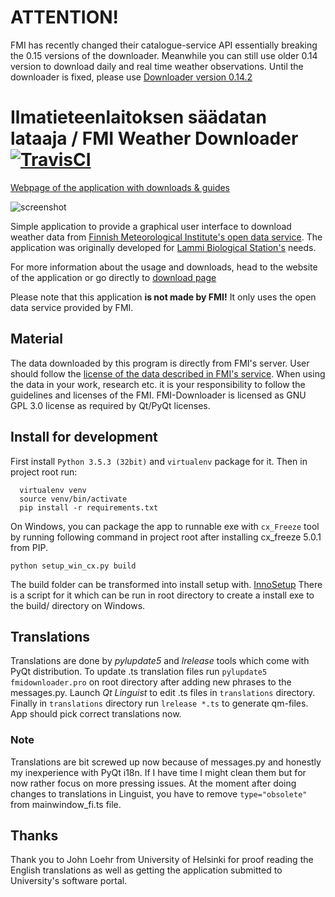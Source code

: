 # ATTENTION!
FMI has recently changed their catalogue-service API essentially breaking the 0.15 versions of the downloader. Meanwhile you can still use older 0.14 version to download daily and real time weather observations. Until the downloader is fixed,
please use [Downloader version 0.14.2](https://github.com/Tumetsu/FMI-weather-downloader/releases/tag/v0.14.2)

Ilmatieteenlaitoksen säädatan lataaja / FMI Weather Downloader [![TravisCI](https://travis-ci.org/Tumetsu/FMI-weather-downloader.svg?branch=master)](https://travis-ci.org/Tumetsu/FMI-weather-downloader)
==============================

[Webpage of the application with downloads & guides](http://tumetsu.github.io/FMI-weather-downloader/)

![screenshot](http://imgur.com/JXkV9Li.png)

Simple application to provide a graphical user interface to download weather data from [Finnish Meteorological Institute's open data service](https://ilmatieteenlaitos.fi/avoin-data). The application was originally developed for [Lammi Biological Station's](http://www.helsinki.fi/lammi/) needs.

For more information about the usage and downloads, head to the website of the application or go directly to [download page](https://github.com/Tumetsu/Ilmatieteenlaitoksen-saadata-lataaja/releases)

Please note that this application **is not made by FMI!** It only uses the open data service provided by FMI.


Material
---------
The data downloaded by this program is directly from FMI's server. User should follow the [license of the data described in FMI's service](http://ilmatieteenlaitos.fi/avoin-data-lisenssi). When using the data in your work, research etc. it is your responsibility to follow the guidelines and licenses of the FMI.
FMI-Downloader is licensed as GNU GPL 3.0 license as required by Qt/PyQt licenses.

Install for development
--------------------

First install `Python 3.5.3 (32bit)`  and `virtualenv` package for it. Then in project root run:
```
  virtualenv venv
  source venv/bin/activate
  pip install -r requirements.txt
```

On Windows, you can package the app to runnable exe with `cx_Freeze` tool by running following command in project root
after installing cx_freeze 5.0.1 from PIP. 

    python setup_win_cx.py build
The build folder can be transformed into install setup with. [InnoSetup](http://www.jrsoftware.org/isinfo.php) There is a script for it which
can be run in root directory to create a install exe to the build/ directory on Windows.

Translations
--------------
Translations are done by *pylupdate5* and *lrelease* tools which come with PyQt distribution. To update .ts translation files
run `pylupdate5 fmidownloader.pro` on root directory after adding new phrases to the messages.py. Launch *Qt Linguist* to edit
.ts files in `translations` directory. Finally in `translations` directory run `lrelease *.ts` to generate qm-files. App should pick correct translations now.

### Note
Translations are bit screwed up now because of messages.py and honestly my inexperience with PyQt i18n. If I have time I might clean them but
for now rather focus on more pressing issues. At the moment after doing changes to translations in Linguist, you have to remove `type="obsolete"` from
mainwindow_fi.ts file.

Thanks
---------
Thank you to John Loehr from University of Helsinki for proof reading the English translations as well as getting the application submitted to University's software portal.
